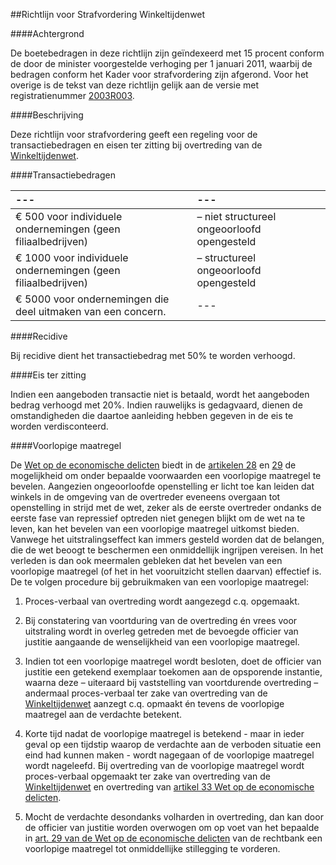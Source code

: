 <meta http-equiv='Content-Type' content='text/html; charset=utf-8' />

##Richtlijn voor Strafvordering Winkeltijdenwet

####Achtergrond

De boetebedragen in deze richtlijn zijn geïndexeerd met 15 procent conform de door de minister voorgestelde verhoging per 1 januari 2011, waarbij de bedragen conform het Kader voor strafvordering zijn afgerond. Voor het overige is de tekst van deze richtlijn gelijk aan de versie met registratienummer [2003R003](../../../../../../beleidsregel/richtlijn/voor/strafvordering/winkeltijdenwet/BWBR0021236/README.md).    

####Beschrijving

Deze richtlijn voor strafvordering geeft een regeling voor de transactiebedragen en eisen ter zitting bij overtreding van de [Winkeltijdenwet](../../../../../../wet/winkeltijdenwet/BWBR0007952/README.md).    

####Transactiebedragen

| --- | --- |
|:---|:---|
| € 500 voor individuele ondernemingen (geen filiaalbedrijven)  | – niet structureel ongeoorloofd opengesteld  |
| € 1000 voor individuele ondernemingen (geen filiaalbedrijven)  | – structureel ongeoorloofd opengesteld  |
| € 5000 voor ondernemingen die deel uitmaken van een concern.  | --- |

####Recidive

Bij recidive dient het transactiebedrag met 50% te worden verhoogd.     

####Eis ter zitting

Indien een aangeboden transactie niet is betaald, wordt het aangeboden bedrag verhoogd met 20%. Indien rauwelijks is gedagvaard, dienen de omstandigheden die daartoe aanleiding hebben gegeven in de eis te worden verdisconteerd.    

####Voorlopige maatregel

De [Wet op de economische delicten](../../../../../../wet/wet/op/de/economische/delicten/BWBR0002063/README.md) biedt in de [artikelen 28](../../../../../../wet/wet/op/de/economische/delicten/BWBR0002063/README.md) en [29](../../../../../../wet/wet/op/de/economische/delicten/BWBR0002063/README.md) de mogelijkheid om onder bepaalde voorwaarden een voorlopige maatregel te bevelen. Aangezien ongeoorloofde openstelling er licht toe kan leiden dat winkels in de omgeving van de overtreder eveneens overgaan tot openstelling in strijd met de wet, zeker als de eerste overtreder ondanks de eerste fase van repressief optreden niet genegen blijkt om de wet na te leven, kan het bevelen van een voorlopige maatregel uitkomst bieden. Vanwege het uitstralingseffect kan immers gesteld worden dat de belangen, die de wet beoogt te beschermen een onmiddellijk ingrijpen vereisen. In het verleden is dan ook meermalen gebleken dat het bevelen van een voorlopige maatregel (of het in het vooruitzicht stellen daarvan) effectief is. De te volgen procedure bij gebruikmaken van een voorlopige maatregel: 

1. Proces-verbaal van overtreding wordt aangezegd c.q. opgemaakt.  

2. Bij constatering van voortduring van de overtreding én vrees voor uitstraling wordt in overleg getreden met de bevoegde officier van justitie aangaande de wenselijkheid van een voorlopige maatregel.  

3. Indien tot een voorlopige maatregel wordt besloten, doet de officier van justitie een getekend exemplaar toekomen aan de opsporende instantie, waarna deze – uiteraard bij vaststelling van voortdurende overtreding – andermaal proces-verbaal ter zake van overtreding van de [Winkeltijdenwet](../../../../../../wet/winkeltijdenwet/BWBR0007952/README.md) aanzegt c.q. opmaakt én tevens de voorlopige maatregel aan de verdachte betekent.  

4. Korte tijd nadat de voorlopige maatregel is betekend - maar in ieder geval op een tijdstip waarop de verdachte aan de verboden situatie een eind had kunnen maken - wordt nagegaan of de voorlopige maatregel wordt nageleefd. Bij overtreding van de voorlopige maatregel wordt proces-verbaal opgemaakt ter zake van overtreding van de [Winkeltijdenwet](../../../../../../wet/winkeltijdenwet/BWBR0007952/README.md) en overtreding van [artikel 33 Wet op de economische delicten](../../../../../../wet/wet/op/de/economische/delicten/BWBR0002063/README.md).  

5. Mocht de verdachte desondanks volharden in overtreding, dan kan door de officier van justitie worden overwogen om op voet van het bepaalde in [art. 29 van de Wet op de economische delicten](../../../../../../wet/wet/op/de/economische/delicten/BWBR0002063/README.md) van de rechtbank een voorlopige maatregel tot onmiddellijke stillegging te vorderen.       
